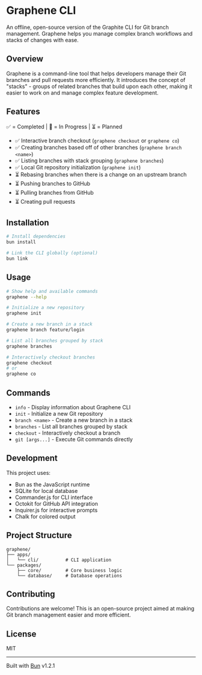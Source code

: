 # Graphene CLI

An offline, open-source version of the Graphite CLI for Git branch management. Graphene helps you manage complex branch workflows and stacks of changes with ease.

## Overview

Graphene is a command-line tool that helps developers manage their Git branches and pull requests more efficiently. It introduces the concept of "stacks" - groups of related branches that build upon each other, making it easier to work on and manage complex feature development.

## Features

✅ = Completed | 🚧 = In Progress | ⏳ = Planned

- ✅ Interactive branch checkout (`graphene checkout` or `graphene co`)
- ✅ Creating branches based off of other branches (`graphene branch <name>`)
- ✅ Listing branches with stack grouping (`graphene branches`)
- ✅ Local Git repository initialization (`graphene init`)
- ⏳ Rebasing branches when there is a change on an upstream branch
- ⏳ Pushing branches to GitHub
- ⏳ Pulling branches from GitHub
- ⏳ Creating pull requests

## Installation

```bash
# Install dependencies
bun install

# Link the CLI globally (optional)
bun link
```

## Usage

```bash
# Show help and available commands
graphene --help

# Initialize a new repository
graphene init

# Create a new branch in a stack
graphene branch feature/login

# List all branches grouped by stack
graphene branches

# Interactively checkout branches
graphene checkout
# or
graphene co
```

## Commands

- `info` - Display information about Graphene CLI
- `init` - Initialize a new Git repository
- `branch <name>` - Create a new branch in a stack
- `branches` - List all branches grouped by stack
- `checkout` - Interactively checkout a branch
- `git [args...]` - Execute Git commands directly

## Development

This project uses:

- Bun as the JavaScript runtime
- SQLite for local database
- Commander.js for CLI interface
- Octokit for GitHub API integration
- Inquirer.js for interactive prompts
- Chalk for colored output

## Project Structure

```
graphene/
├── apps/
│   └── cli/          # CLI application
└── packages/
    ├── core/         # Core business logic
    └── database/     # Database operations
```

## Contributing

Contributions are welcome! This is an open-source project aimed at making Git branch management easier and more efficient.

## License

MIT

---

Built with [Bun](https://bun.sh) v1.2.1
